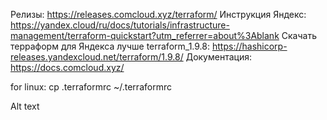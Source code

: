 Релизы: https://releases.comcloud.xyz/terraform/
Инструкция Яндекс: https://yandex.cloud/ru/docs/tutorials/infrastructure-management/terraform-quickstart?utm_referrer=about%3Ablank
Скачать терраформ для Яндекса лучше terraform_1.9.8: https://hashicorp-releases.yandexcloud.net/terraform/1.9.8/
Документация: https://docs.comcloud.xyz/

for linux: cp .terraformrc ~/.terraformrc

Alt text